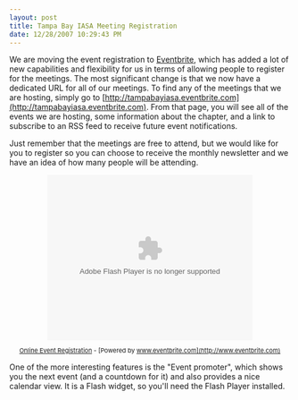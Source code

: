 ```yaml
---
layout: post
title: Tampa Bay IASA Meeting Registration
date: 12/28/2007 10:29:43 PM
---
```


We are moving the event registration to [Eventbrite](http://www.eventbrite.com/r/sdorman), which has added a lot of new capabilities and flexibility for us in terms of allowing people to register for the meetings. The most significant change is that we now have a dedicated URL for all of our meetings. To find any of the meetings that we are hosting, simply go to [http://tampabayiasa.eventbrite.com](http://tampabayiasa.eventbrite.com). From that page, you will see all of the events we are hosting, some information about the chapter, and a link to subscribe to an RSS feed to receive future event notifications.

Just remember that the meetings are free to attend, but we would like for you to register so you can choose to receive the monthly newsletter and we have an idea of how many people will be attending.

<div style="FONT-SIZE: 11px; TEXT-ALIGN: center"><embed src="http://www.eventbrite.com/widget.swf?xmlfile=http://www.eventbrite.com/widget/organizer_list_events/47777115" width="368" height="296" type="application/x-shockwave-flash">   

[Online Event Registration](http://www.eventbrite.com) - [Powered by www.eventbrite.com](http://www.eventbrite.com) </div>


One of the more interesting features is the "Event promoter", which shows you the next event (and a countdown for it) and also provides a nice calendar view. It is a Flash widget, so you'll need the Flash Player installed.
